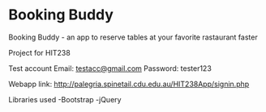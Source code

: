 # Booking Buddy

Booking Buddy - an app to reserve tables at your favorite rastaurant faster

Project for HIT238

Test account Email: testacc@gmail.com Password: tester123

Webapp link: http://palegria.spinetail.cdu.edu.au/HIT238App/signin.php

Libraries used -Bootstrap -jQuery
